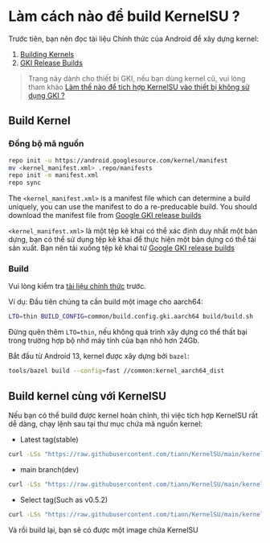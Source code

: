# Làm cách nào để build KernelSU ?

Trước tiên, bạn nên đọc tài liệu Chính thức của Android để xây dựng kernel:

1. [Building Kernels](https://source.android.com/docs/setup/build/building-kernels)
2. [GKI Release Builds](https://source.android.com/docs/core/architecture/kernel/gki-release-builds)

> Trang này dành cho thiết bị GKI, nếu bạn dùng kernel cũ, vui lòng tham khảo [Làm thế nào để tích hợp KernelSU vào thiết bị không sử dụng GKI ?](how-to-integrate-for-non-gki)

## Build Kernel

### Đồng bộ mã nguồn

```sh
repo init -u https://android.googlesource.com/kernel/manifest
mv <kernel_manifest.xml> .repo/manifests
repo init -m manifest.xml
repo sync
```

The `<kernel_manifest.xml>` is a manifest file which can determine a build uniquely, you can use the manifest to do a re-preducable build. You should download the manifest file from [Google GKI release builds](https://source.android.com/docs/core/architecture/kernel/gki-release-builds)

`<kernel_manifest.xml>` là một tệp kê khai có thể xác định duy nhất một bản dựng, bạn có thể sử dụng tệp kê khai để thực hiện một bản dựng có thể tái sản xuất. Bạn nên tải xuống tệp kê khai từ [Google GKI release builds](https://source.android.com/docs/core/architecture/kernel/gki-release-builds)

### Build

Vui lòng kiểm tra [tài liệu chính thức](https://source.android.com/docs/setup/build/building-kernels) trước.

Ví dụ: Đầu tiên chúng ta cần build một image cho aarch64:

```sh
LTO=thin BUILD_CONFIG=common/build.config.gki.aarch64 build/build.sh
```

Đừng quên thêm `LTO=thin`, nếu không quá trình xây dựng có thể thất bại trong trường hợp bộ nhớ máy tính của bạn nhỏ hơn 24Gb.

Bắt đầu từ Android 13, kernel được xây dựng bởi `bazel`:

```sh
tools/bazel build --config=fast //common:kernel_aarch64_dist
```

## Build kernel cùng với KernelSU

Nếu bạn có thể build được kernel hoàn chỉnh, thì việc tích hợp KernelSU rất dễ dàng, chạy lệnh sau tại thư mục chứa mã nguồn kernel:

- Latest tag(stable)

```sh
curl -LSs "https://raw.githubusercontent.com/tiann/KernelSU/main/kernel/setup.sh" | bash -
```

- main branch(dev)

```sh
curl -LSs "https://raw.githubusercontent.com/tiann/KernelSU/main/kernel/setup.sh" | bash -s main
```

- Select tag(Such as v0.5.2)

```sh
curl -LSs "https://raw.githubusercontent.com/tiann/KernelSU/main/kernel/setup.sh" | bash -s v0.5.2
```

Và rồi build lại, bạn sẽ có được một image chứa KernelSU